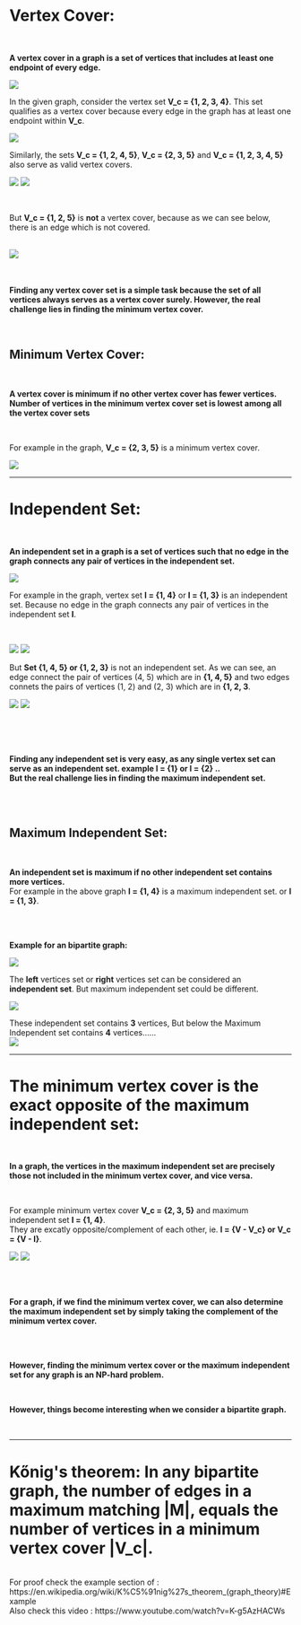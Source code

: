 
# Vertex Cover:
<br>

**A vertex cover in a graph is a set of vertices that includes at least one endpoint of every edge.**

<img src="images/vertex_cover1.png">

In the given graph, consider the vertex set **V_c = {1, 2, 3, 4}**. This set qualifies as a vertex cover because every edge in the graph has at least one endpoint within **V_c**. 
<br>

<img src="images/vertex_cover3_1234.jpg">

<br>

Similarly, the sets **V_c = \{1, 2, 4, 5\}**, **V_c = \{2, 3, 5\}** and **V_c = \{1, 2, 3, 4, 5\}** also serve as valid vertex covers.
<br>

<img src="images/vertex_cover3_1245.jpg"> <img src="images/vertex_cover3_235.jpg">

<br>

But **V_c = \{1, 2, 5\}** is **not** a vertex cover, because as we can see below, there is an edge which is not covered.

<br>

<img src="images/vertex_cover2.png">

<br> 
<br>
<br>

**Finding any vertex cover set is a simple task because the set of all vertices always serves as a vertex cover surely. However, the real challenge lies in finding the minimum vertex cover.**

<br>

## Minimum Vertex Cover:
<br>

**A vertex cover is minimum if no other vertex cover has fewer vertices. Number of vertices in the minimum vertex cover set is lowest among all the vertex cover sets**

<br>

For example in the graph, **V_c = \{2, 3, 5\}** is a minimum vertex cover.

<img src="images/vertex_cover3_235.jpg">

<br>


---


# Independent Set:
<br>

**An independent set in a graph is a set of vertices such that no edge in the graph connects any pair of vertices in the independent set.**

<img src="images/vertex_cover1.png">

For example in the graph, vertex set **I = {1, 4}** or **I = {1, 3}** is an independent set. Because no edge in the graph connects any pair of vertices in the independent set **I**. 

<br>

<img src="images/independent_set1.png"> <img src="images/independent_set2.png">


But **Set {1, 4, 5} or {1, 2, 3}** is not an independent set. As we can see, an edge connect the pair of vertices (4, 5) which are in **{1, 4, 5}** and two edges connets the pairs of vertices (1, 2) and (2, 3) which are in **{1, 2, 3**.

<img src="images/independent_set3.png"> <img src="images/independent_set4.png">


<br>
<br>
<br>

**Finding any independent set is very easy, as any single vertex set can serve as an independent set. example I = {1} or I = {2} ..**
<br>
**But the real challenge lies in finding the maximum independent set.**

<br>
<br>

## Maximum Independent Set:
<br>

**An independent set is maximum if no other independent set contains more vertices.**
<br>
For example in the above graph **I = {1, 4}** is a maximum independent set. or **I = {1, 3}**. 

<br>
<br>

**Example for an bipartite graph:**
<br>

<img src ="images/Independent_bipartite1.png">

The **left** vertices set or **right** vertices set can be considered an **independent set**. But maximum independent set could be different. 
<br>

<img src ="images/Independent_bipartite2.png">

These independent set contains **3** vertices, But below the Maximum Independent set contains **4** vertices......
<br>
<img src ="images/Independent_bipartite3.png">


---

# The minimum vertex cover is the exact opposite of the maximum independent set:
<br>

**In a graph, the vertices in the maximum independent set are precisely those not included in the minimum vertex cover, and vice versa.**

<br>

For example minimum vertex cover **V_c = {2, 3, 5}** and maximum independent set **I = {1, 4}**. <br>
They are excatly opposite/complement of each other, ie. **I = {V - V_c} or V_c = {V - I}**.


<img src="images/vertex_cover3_235.jpg">  <img src="images/independent_set1.png">



<br>
<br>

**For a graph, if we find the minimum vertex cover, we can also determine the maximum independent set by simply taking the complement of the minimum vertex cover.**


<br>
<br>

**However, finding the minimum vertex cover or the maximum independent set for any graph is an NP-hard problem.**

<br>

**However, things become interesting when we consider a bipartite graph.**

<br>

---

# Kőnig's theorem: In any bipartite graph, the number of edges in a maximum matching |M|, equals the number of vertices in a minimum vertex cover |V_c|.

<br>
For proof check the example section of : https://en.wikipedia.org/wiki/K%C5%91nig%27s_theorem_(graph_theory)#Example
<br>
Also check this video : https://www.youtube.com/watch?v=K-g5AzHACWs
<br>













